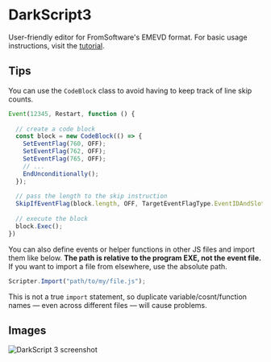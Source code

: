# DarkScript3

User-friendly editor for FromSoftware's EMEVD format. For basic usage instructions, visit the [tutorial](http://soulsmodding.wikidot.com/tutorial:learning-how-to-use-emevd).

## Tips

You can use the `CodeBlock` class to avoid having to keep track of line skip counts.

```js
Event(12345, Restart, function () {
  
  // create a code block
  const block = new CodeBlock(() => {
    SetEventFlag(760, OFF);
    SetEventFlag(762, OFF);
    SetEventFlag(765, OFF);
    // ...
    EndUnconditionally();
  });
  
  // pass the length to the skip instruction
  SkipIfEventFlag(block.length, OFF, TargetEventFlagType.EventIDAndSlotNumber, 12345000);
  
  // execute the block
  block.Exec();
})
```

You can also define events or helper functions in other JS files and import them like below. **The path is relative to the program EXE, not the event file.** If you want to import a file from elsewhere, use the absolute path.

```js
Scripter.Import("path/to/my/file.js");
```

This is not a true `import` statement, so duplicate variable/cosnt/function names –– even across different files –– will cause problems. 


## Images
![DarkScript 3 screenshot](https://i.imgur.com/mKBkZuk.png)

